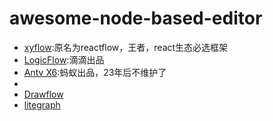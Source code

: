 # awesome-node-based-editor

- [xyflow](https://github.com/xyflow/xyflow):原名为reactflow，王者，react生态必选框架
- [LogicFlow](https://github.com/didi/LogicFlow):滴滴出品
- [Antv X6](https://github.com/antvis/X6):蚂蚁出品，23年后不维护了
- [vueflow]:不支持vue2
- [Drawflow](https://github.com/jerosoler/Drawflow)
- [litegraph](https://github.com/jagenjo/litegraph.js)
